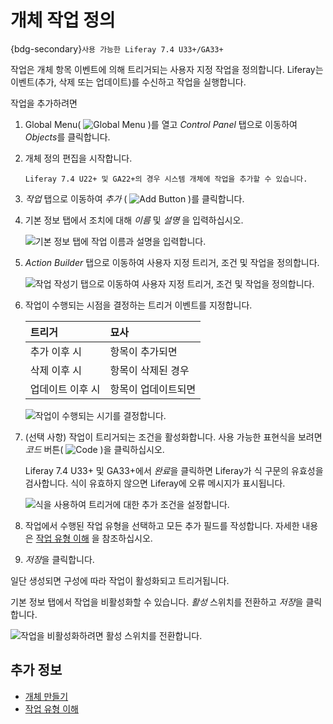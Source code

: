 # 개체 작업 정의

{bdg-secondary}`사용 가능한 Liferay 7.4 U33+/GA33+`

작업은 개체 항목 이벤트에 의해 트리거되는 사용자 지정 작업을 정의합니다. Liferay는 이벤트(추가, 삭제 또는 업데이트)를 수신하고 작업을 실행합니다.

작업을 추가하려면

1. Global Menu( ![Global Menu](../../../../images/icon-applications-menu.png) )를 열고 *Control Panel* 탭으로 이동하여 *Objects*를 클릭합니다.

1. 개체 정의 편집을 시작합니다.

   ```{note}
   Liferay 7.4 U22+ 및 GA22+의 경우 시스템 개체에 작업을 추가할 수 있습니다.
   ```

1. *작업* 탭으로 이동하여 *추가* ( ![Add Button](../../../../images/icon-add.png) )를 클릭합니다.

1. 기본 정보 탭에서 조치에 대해 *이름* 및 *설명* 을 입력하십시오.

   ![기본 정보 탭에 작업 이름과 설명을 입력합니다.](./defining-object-actions/images/01.png)

1. *Action Builder* 탭으로 이동하여 사용자 지정 트리거, 조건 및 작업을 정의합니다.

   ![작업 작성기 탭으로 이동하여 사용자 지정 트리거, 조건 및 작업을 정의합니다.](./defining-object-actions/images/02.png)

1. 작업이 수행되는 시점을 결정하는 트리거 이벤트를 지정합니다.

   | 트리거       | 묘사         |
   |:--------- |:---------- |
   | 추가 이후 시   | 항목이 추가되면   |
   | 삭제 이후 시   | 항목이 삭제된 경우 |
   | 업데이트 이후 시 | 항목이 업데이트되면 |

   ![작업이 수행되는 시기를 결정합니다.](./defining-object-actions/images/03.png)

1. (선택 사항) 작업이 트리거되는 조건을 활성화합니다. 사용 가능한 표현식을 보려면 *코드* 버튼( ![Code](../../../../images/icon-code.png) )을 클릭하십시오.

   Liferay 7.4 U33+ 및 GA33+에서 *완료*을 클릭하면 Liferay가 식 구문의 유효성을 검사합니다. 식이 유효하지 않으면 Liferay에 오류 메시지가 표시됩니다.

   ![식을 사용하여 트리거에 대한 추가 조건을 설정합니다.](./defining-object-actions/images/04.png)

1. 작업에서 수행된 작업 유형을 선택하고 모든 추가 필드를 작성합니다. 자세한 내용은 [작업 유형 이해](./understanding-action-types.md#understanding-action-types) 을 참조하십시오.

1. *저장*을 클릭합니다.

일단 생성되면 구성에 따라 작업이 활성화되고 트리거됩니다.

기본 정보 탭에서 작업을 비활성화할 수 있습니다. *활성* 스위치를 전환하고 *저장*을 클릭합니다.

![작업을 비활성화하려면 활성 스위치를 전환합니다.](./defining-object-actions/images/05.png)

## 추가 정보

* [개체 만들기](../creating-objects.md)
* [작업 유형 이해](./understanding-action-types.md)
